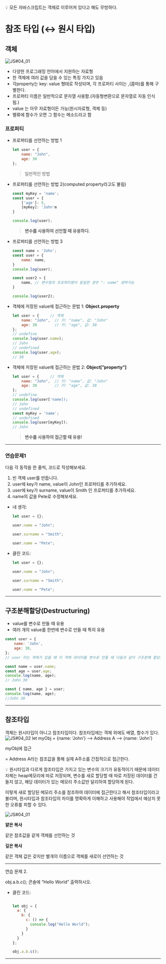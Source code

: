 <aside>
💡 모든 자바스크립트는 객체로 이루어져 있다고 해도 무방하다.

</aside>

# 참조 타입 (↔ 원시 타입)

## 객체

![JS#04_01](https://github.com/Yupmac/TIL/blob/main/img/JS%234_01.png)

- 다양한 프로그래밍 언어에서 지원하는 자료형
- 한 객체에 여러 값을 담을 수 있는 특징 가지고 있음
- 각property는 key: value 형태로 작성되며, 각 프로퍼티 사이는 ,(콤마)를 통해 구별한다.
- 프로퍼티 이름은 일반적으로 문자열 사용함.(자동형변환으로 문자열로 자동 인식됨.)
- value 는 아무 자료형이든 가능(원시자료형, 객체 등)
- 밸류에 함수가 오면 그 함수는 메소드라고 함

### 프로퍼티

- 프로퍼티를 선언하는 방법 1
    
    ```jsx
    let user = {
    	name: "John",
    	age: 30
    };
    ```
    
    > 일반적인 방법
    > 
    
- 프로퍼티를 선언하는 방법 2(computed property라고도 불림)
    
    ```jsx
    const myKey = 'name';
    const user = {
    	['age']: 5,
    	[myKey]: 'John'm
    }
    
    console.log(user);
    ```
    
    > **변수를 사용하여 선언할 때 유용하다.**
    > 
    
- 프로퍼티를 선언하는 방법 3
    
    ```jsx
    const name = 'John';
    const user = {
    	name: name,
    }
    console.log(user);
    
    const user2 = {
    	name, // 변수명과 프로퍼티명이 동일한 경우 ": name" 생략가능
    }
    
    console.log(user2);
    ```
    
- 객체에 저장된 value에 접근하는 문법 1: **Object.property**
    
    ```jsx
    let user = {     // 객체
    	name: "John",  // 키: "name", 값: "John"
    	age: 30        // 키: "age", 값: 30
    };
    // undefine
    console.log(user.name);
    // John
    // undefined
    console.log(user.age);
    // 30
    ```
    
- 객체에 저장된 value에 접근하는 문법 2: **Object[”property”]**
    
    ```jsx
    let user = {     // 객체
    	name: "John",  // 키: "name", 값: "John"
    	age: 30        // 키: "age", 값: 30
    };
    // undefine
    console.log(user['name]);
    // John
    // undefined
    const myKey = 'name';
    // undefined
    console.log(user[myKey]);
    // John
    ```
    
    > **변수를 사용하여 접근할 때 유용!**
    > 
    

---

### 연습문제1

다음 각 동작을 한 줄씩, 코드로 작성해보세요.

1. 빈 객체 user를 만듭니다.
2. user에 key가 name, value이 John인 프로퍼티를 추가하세요.
3. user에 key가 surname, value이 Smith 인 프로퍼티를 추가하세요.
4. name의 값을 Pete로 수정해보세요.

- 내 생각:
    
    ```jsx
    let user = {};
    
    user.name = "John";
    
    user.surname = "Smith";
    
    user.name = "Pete";
    ```
    
- 클린 코드:
    
    ```jsx
    let user = {};
    
    user.name = "John";
    
    user.surname = "Smith";
    
    user.name = "Pete";
    ```
    

---

## 구조분해할당(Destructuring)

- value를 변수로 만들 때 유용
- 여러 개의 value를 한번에 변수로 만들 때 특히 유용

```jsx
const user = {
	name: 'John',
	age: 30,
};
// user 라는 객체가 있을 때 이 객체 데이터를 변수로 만들 때 다음과 같이 구조분해 할당으로 하면 더 간편해진다.

const name = user.name;
const age = user.age;
console.log(name, age);
// John 30

const { name, age } = user;
console.log(name, age);
//John 30
```

---

## 참조타입

객체는 원시타입이 아니고 참조타입이다. 참조타입에는 객체 외에도 배열, 함수가 있다.
![JS#04_02](https://github.com/Yupmac/TIL/blob/main/img/JS%234_02.png)
let myObj = {name: ‘John’} —> Address A —> {name: ‘John’}

myObj에 접근

= Address A라는 참조값을 통해 실제 A주소를 간접적으로 접근한다.

<aside>
💡 원시타입과 다르게 참조타입은 가지고 있는 변수의 크기가 유동적이기 때문에 데이터 자체는 heap메모리에 따로 저장되며, 
   변수를 새로 할당할 때 따로 저장된 데이터를 건들지 않고, 해당 데이터가 있는 메모리 주소값만 달리하여 할당하게 된다. 

이렇게 새로 할당된 메모리 주소를 참조하여 데이터에 접근한다고 해서 참조타입이라고 불리며, 원시타입과 참조타입의 차이를 명확하게 이해하고 사용해야 작업에서 예상치 못한 오류를 피할 수 있다.

</aside>

![JS#04_01](https://github.com/Yupmac/TIL/blob/main/img/JS%234_03.png)

**얕은 복사**

같은 참조값을 같게 객체를 선언하는 것

**깊은 복사**

같은 객체 값은 갖지만 별개의 이름으로 객체를 새로이 선언하는 것

---

연습 문제 2.

obj.a.b.c();
콘솔에 “Hello World” 출력하시오.

- 클린 코드:
    
    ```jsx
    
    let obj = {
      a: {
        b: {
          c: () => {
            console.log("Hello World");
          } 
        }
      }
    };
    
    obj.a.b.c();
    ```
    

---
